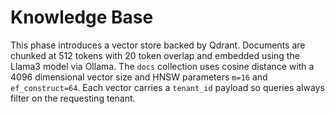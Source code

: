 # Knowledge Base

This phase introduces a vector store backed by Qdrant. Documents are chunked at 512 tokens with 20 token overlap and embedded using the Llama3 model via Ollama. The `docs` collection uses cosine distance with a 4096 dimensional vector size and HNSW parameters `m=16` and `ef_construct=64`. Each vector carries a `tenant_id` payload so queries always filter on the requesting tenant.

